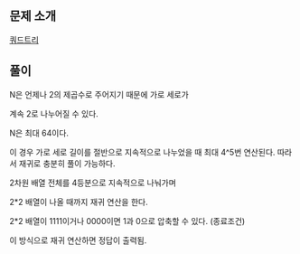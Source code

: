 ## 문제 소개

[쿼드트리](https://www.acmicpc.net/problem/1992)

## 풀이

N은 언제나 2의 제곱수로 주어지기 때문에 가로 세로가

계속 2로 나누어질 수 있다.

N은 최대 64이다. 

이 경우 가로 세로 길이를 절반으로 지속적으로 나누었을 때 최대 4^5번 연산된다. 따라서 재귀로 충분히 풀이 가능하다.

2차원 배열 전체를 4등분으로 지속적으로 나눠가며

2*2 배열이 나올 때까지 재귀 연산을 한다.

2*2 배열이 1111이거나 0000이면 1과 0으로 압축할 수 있다. (종료조건)

이 방식으로 재귀 연산하면 정답이 출력됨.
